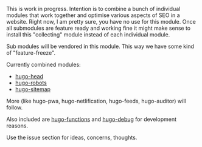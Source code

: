 This is work in progress. Intention is to combine a bunch of individual modules that work together and optimise various aspects of SEO in a website. Right now, I am pretty sure, you have no use for this module. Once all submodules are feature ready and working fine it might make sense to install this "collecting" module instead of each individual module. 

Sub modules will be vendored in this module. This way we have some kind of "feature-freeze". 

Currently combined modules:

- [hugo-head](https://github.com/davidsneighbour/hugo-head)
- [hugo-robots](https://github.com/davidsneighbour/hugo-robots)
- [hugo-sitemap](https://github.com/davidsneighbour/hugo-sitemap)

More (like hugo-pwa, hugo-netlification, hugo-feeds, hugo-auditor) will follow. 

Also included are [hugo-functions](https://github.com/davidsneighbour/hugo-functions) and [hugo-debug](https://github.com/davidsneighbour/hugo-debug) for development reasons.

Use the issue section for ideas, concerns, thoughts. 
